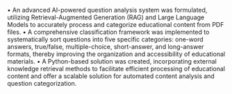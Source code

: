 •	An advanced AI-powered question analysis system was formulated, utilizing Retrieval-Augmented Generation (RAG) and Large Language Models to accurately process and categorize educational content from PDF files. 
•	A comprehensive classification framework was implemented to systematically sort questions into five specific categories: one-word answers, true/false, multiple-choice, short-answer, and long-answer formats, thereby improving the organization and accessibility of educational materials. 
•	A Python-based solution was created, incorporating external knowledge retrieval methods to facilitate efficient processing of educational content and offer a scalable solution for automated content analysis and question categorization.
